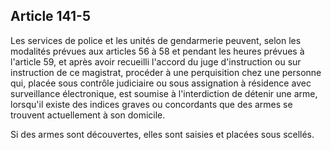 Article 141-5
----
Les services de police et les unités de gendarmerie peuvent, selon les modalités
prévues aux articles 56 à 58 et pendant les heures prévues à l'article 59, et
après avoir recueilli l'accord du juge d'instruction ou sur instruction de ce
magistrat, procéder à une perquisition chez une personne qui, placée sous
contrôle judiciaire ou sous assignation à résidence avec surveillance
électronique, est soumise à l'interdiction de détenir une arme, lorsqu'il existe
des indices graves ou concordants que des armes se trouvent actuellement à son
domicile.

Si des armes sont découvertes, elles sont saisies et placées sous scellés.
